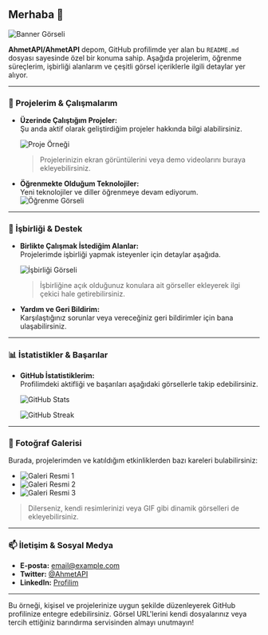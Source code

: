 ## Merhaba 👋

![Banner Görseli](https://linkiniz.com/banner.png)

**AhmetAPI/AhmetAPI** depom, GitHub profilimde yer alan bu `README.md` dosyası sayesinde özel bir konuma sahip. Aşağıda projelerim, öğrenme süreçlerim, işbirliği alanlarım ve çeşitli görsel içeriklerle ilgili detaylar yer alıyor.

---

### 🚀 Projelerim & Çalışmalarım

- **Üzerinde Çalıştığım Projeler:**  
  Şu anda aktif olarak geliştirdiğim projeler hakkında bilgi alabilirsiniz.
  
  ![Proje Örneği](https://linkiniz.com/proje-ekran-goruntusu.png)
  > Projelerinizin ekran görüntülerini veya demo videolarını buraya ekleyebilirsiniz.

- **Öğrenmekte Olduğum Teknolojiler:**  
  Yeni teknolojiler ve diller öğrenmeye devam ediyorum.  
  ![Öğrenme Görseli](https://linkiniz.com/ogrenme-ekrani.png)
  
---

### 👥 İşbirliği & Destek

- **Birlikte Çalışmak İstediğim Alanlar:**  
  Projelerimde işbirliği yapmak isteyenler için detaylar aşağıda.
  
  ![İşbirliği Görseli](https://linkiniz.com/isbirligi.png)
  > İşbirliğine açık olduğunuz konulara ait görseller ekleyerek ilgi çekici hale getirebilirsiniz.

- **Yardım ve Geri Bildirim:**  
  Karşılaştığınız sorunlar veya vereceğiniz geri bildirimler için bana ulaşabilirsiniz.

---

### 📊 İstatistikler & Başarılar

- **GitHub İstatistiklerim:**  
  Profilimdeki aktifliği ve başarıları aşağıdaki görsellerle takip edebilirsiniz.
  
  ![GitHub Stats](https://github-readme-stats.vercel.app/api?username=AhmetAPI&show_icons=true&theme=radical)
  
  ![GitHub Streak](https://github-readme-streak-stats.herokuapp.com/?user=AhmetAPI&theme=radical)

---

### 📸 Fotoğraf Galerisi

Burada, projelerimden ve katıldığım etkinliklerden bazı kareleri bulabilirsiniz:

- ![Galeri Resmi 1](https://linkiniz.com/galeri1.png)
- ![Galeri Resmi 2](https://linkiniz.com/galeri2.png)
- ![Galeri Resmi 3](https://linkiniz.com/galeri3.png)

> Dilerseniz, kendi resimlerinizi veya GIF gibi dinamik görselleri de ekleyebilirsiniz.

---

### 📫 İletişim & Sosyal Medya

- **E-posta:** [email@example.com](mailto:email@example.com)
- **Twitter:** [@AhmetAPI](https://twitter.com/AhmetAPI)
- **LinkedIn:** [Profilim](https://linkedin.com/in/ahmetapi)

---

Bu örneği, kişisel ve projelerinize uygun şekilde düzenleyerek GitHub profilinize entegre edebilirsiniz. Görsel URL'lerini kendi dosyalarınız veya tercih ettiğiniz barındırma servisinden almayı unutmayın!

